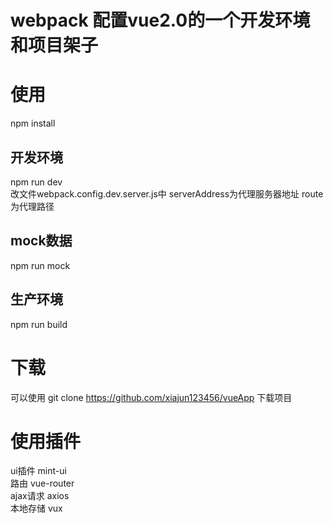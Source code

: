 # webpack 配置vue2.0的一个开发环境 和项目架子<br/>

# 使用<br/>
   npm install<br>

 ## 开发环境<br/> 
   npm run dev<br/>
   改文件webpack.config.dev.server.js中 serverAddress为代理服务器地址 route为代理路径

 ## mock数据<br/>
   npm run mock<br/>

 ## 生产环境<br/> 
  npm run build<br/>

# 下载  
  可以使用 git clone https://github.com/xiajun123456/vueApp 下载项目<br/>

# 使用插件<br/>
ui插件 mint-ui<br/>
路由 vue-router<br/>
ajax请求 axios<br/>
本地存储 vux<br/>

